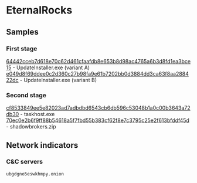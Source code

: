 # EternalRocks

## Samples

### First stage

[64442cceb7d618e70c62d461cfaafdb8e653b8d98ac4765a6b3d8fd1ea3bce15](https://raw.githubusercontent.com/stamparm/EternalRocks/master/samples/64442cceb7d618e70c62d461cfaafdb8e653b8d98ac4765a6b3d8fd1ea3bce15.ex_) - UpdateInstaller.exe (variant A)
[e049d8f69ddee0c2d360c27b98fa9e61b7202bb0d3884dd3ca63f8aa288422dc](https://raw.githubusercontent.com/stamparm/EternalRocks/master/samples/e049d8f69ddee0c2d360c27b98fa9e61b7202bb0d3884dd3ca63f8aa288422dc.ex_) - UpdateInstaller.exe (variant B)

### Second stage

[cf8533849ee5e82023ad7adbdbd6543cb6db596c53048b1a0c00b3643a72db30](https://raw.githubusercontent.com/stamparm/EternalRocks/master/samples/cf8533849ee5e82023ad7adbdbd6543cb6db596c53048b1a0c00b3643a72db30.ex_) - taskhost.exe
[70ec0e2b6f9ff88b54618a5f7fbd55b383cf62f8e7c3795c25e2f613bfddf45d](https://raw.githubusercontent.com/stamparm/EternalRocks/master/samples/70ec0e2b6f9ff88b54618a5f7fbd55b383cf62f8e7c3795c25e2f613bfddf45d.zi_) - shadowbrokers.zip

## Network indicators

### C&C servers

`ubgdgno5eswkhmpy.onion`
